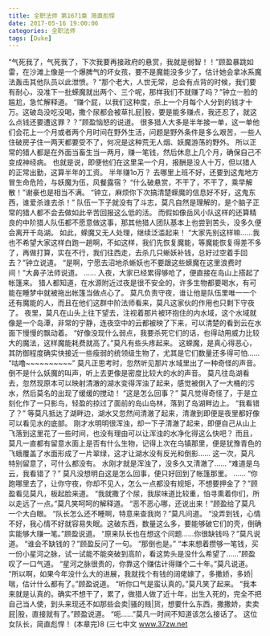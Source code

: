 ```yaml
---
title: 全职法师 第1671章 简直彪悍
date: 2017-05-16 19:00:06
categories: 全职法师
tags: [Duke]
---
```


“气死我了，气死我了，下次我要再接政府的悬赏，我就是弱智！！”顾盈暴跳如雷，在沙滩上像是一个爆脾气的坏女孩，要不是魔能没多少了，估计她会拿冰系魔法轰击其他队员以此泄愤。?
“那个老大，人世无常，总会有点背的时候，我们要有耐心，没准下一批蝾魔就出两个、三个呢，那样我们不就赚了吗？”钟立一脸的尴尬，急忙解释道。
“赚个屁，以我们这种度，杀上一个月每个人分到的钱才十万。这破岛没吃没喝，撒个尿都会被草扎屁|股，要是能多赚点，我还忍了，就这么点钱还要遭这罪？？”顾盈恼怒的说道。
很多猎人大多是半年接一单，这一单他们会花上一个月或者两个月时间在野外生活，问题是野外条件是多么艰苦，一些人住破房子住一两天都要受不了，何况是这种荒无人烟、妖魔游荡的野外。
所以正常的猎人都是在外面当畜生当一两月，赚一笔钱，然后休息上几个月，确保自己不变成神经病。
也就是说，即便他们在这里呆一个月，报酬是没人十万，但以猎人的正常出勤，这算半年的工资。
半年赚1o万？
去哪里上班不好，还要到这鬼地方冒生命危险，与妖魔为伍，风餐露宿？
“什么破悬赏，不干了，不干了，乘早解散！”谢豪也是相当不满。
“钟立，麻烦你下次搞清楚蝾魔的信息好不好，这鬼东西，谁爱杀谁去杀！”
队伍一下子就没有了斗志，莫凡自然是理解的，是个脑子正常的猎人都不会去做如此辛苦回报这么低的活。
而假如像岳风小队这样的还算精良的中阶猎人队伍都不愿意做这事，那其他猎人团队基本上也尝到苦头，没多久便会离开千岛湖。
如此，蝾魔又无人处理，继续泛滥起来！
“大家先别这样嘛……我也不希望大家这样白跑一趟啊，不如这样，我们先恢复魔能，等魔能恢复得差不多了，再做打算，实在不行，我们往西走，去杀几只蜥妖补钱，总好过空着手回去？”钟立说道。
“是啊，宁愿去沼地杀蜥妖也不要跟这些蝾魔在这里浪费时间！”大鼻子法师说道。
……
入夜，大家已经累得够呛了，便直接在岛山上搭起了帐篷来。
猎人都知道，在水源附近过夜是很不安全的，许多生物都要喝水，有可能在睡梦中就被拖出帐篷当做点心了。
莫凡负责守夜，谁让他是队伍里唯一一个还有魔能的人，而且在他们这群中阶法师看来，莫凡这家伙的作用也只剩下守夜了。
夜里，莫凡在山头上往下望去，注视着那片被环抱住的内水域，这个水域就像是一个岛潭，非常的宁静，连夜空中的云都被映了下来，可以清楚的看到云在水面下慢慢的飘动着。
“好像没现什么弱点，我要杀死它们的话，也得动用威力比较大的魔法，这样魔能耗费就高了。”莫凡有些头疼起来。
这蝾魔，是真心得恶心，其防御程度确实快接近一些瘦弱的统领级生物了，尤其是它们数量还多得可怕……
“咕噜~~~~~~~~~~”
莫凡正思考时，忽然听见那片水域里出了一种奇怪的声音。
倒不是什么妖魔的叫声，听上去更像是密度比较大的水的声音。
莫凡往岛湖看去，忽然现原本可以映射清澈的湖水变得浑浊了起来，感觉被倒入了一大桶的污水，然后莫名的出现了缓缓的搅动！
“这是怎么回事？”
莫凡觉得奇怪了，于是立刻化作了一只影鸟，轻盈的掠过了面前的岛山岛林，落到了岛湖畔边上。
“我看错了？”
等莫凡抵达了湖畔边，湖水又忽然间清澈了起来，清澈到即便是夜里都好像可以看见水的底部。
刚才水明明很浑浊，却一下子清澈了起来，即便自己从山上飞落到这里花了一些时间，也没有理由可以让浑浊的水净化得这么快吧？
而且，莫凡一直都有留意水面上是否有什么生物，记得上次在乌镇那里，便是犹豫青色的飞蛾覆盖了水面形成了一片翠绿，这才让湖水没有反光和倒影……
这一次，莫凡特别留意了，可什么都没有。
水刚才就是浑浊了，没多久又清澈了……
“难道是乌云，我看错了？”
莫凡没想明白这是怎么回事，便只好回到了帐篷那里。
……
“你跑哪里去了，让你守夜，你却不见人，怎么一点都没有规矩，不想要押金了？”顾盈看见莫凡，板起脸来道。
“我就撒了个尿，我尿味道比较重，怕寻熏着你们，所以走远了一点。”莫凡笑呵呵的解释道。
“恶不恶心哪，还说出来！”顾盈给了莫凡一个大白眼。
“队长怎么还不睡啊，特意来查我岗？”莫凡问道。
“没弄到钱，心情不好，我心情不好就容易失眠。这破东西，数量这么多，要能够破它们的壳，倒确实能够大赚一笔。”顾盈说道。
“原来队长也在想这个问题……你很缺钱吗？”莫凡说道。
“谁会不缺钱的？”顾盈反问了一句。
“那倒也是。”
“本来想着攒够一笔钱，买一份小星河之脉，试一试能不能突破到高阶，看这势头是没什么希望了……”顾盈叹了一口气道。
“星河之脉很贵的，你靠这个赚估计得赚个二十年。”莫凡说道。
“所以啊，如果今年没什么大的进展，我就找个有钱的阔佬嫁了，多撒娇，多娇|喘，估计什么都有了。”顾盈说道。
“听你口气是蛮认真的。”莫凡笑了起来。
“我本来就是认真的。确实不想干了，累了，做猎人做了近十年，出生入死的，完全不把自己当人使，到头来现还不如那些会卖|骚的贱|货，想要什么东西，撒撒娇，卖卖屁|股，直接就有了。”顾盈说道。
“呃……”莫凡一时间不知道该怎么接话了。
这位女队长，简直彪悍！
(本章完)8
(三七中文 www.37zw.net